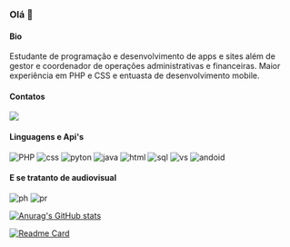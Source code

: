 ### Olá 👋

#### Bio
Estudante de programação e desenvolvimento de apps e sites além de gestor e coordenador de operações administrativas e financeiras. 
Maior experiência em PHP e CSS e entuasta de desenvolvimento mobile. 

#### Contatos

[<img src="https://img.shields.io/badge/LinkedIn-0077B5?style=for-the-badge&logo=linkedin&logoColor=white">](https://www.linkedin.com/in/adriano-santos-96652a158/)


#### Linguagens e Api's
![PHP](https://img.shields.io/badge/PHP-777BB4?style=for-the-badge&logo=php&logoColor=white)
![css](https://img.shields.io/badge/CSS3-1572B6?style=for-the-badge&logo=css3&logoColor=white)
![pyton](https://img.shields.io/badge/Python-FFD43B?style=for-the-badge&logo=python&logoColor=blue)
![java](https://img.shields.io/badge/JavaScript-323330?style=for-the-badge&logo=javascript&logoColor=F7DF1E)
![html](https://img.shields.io/badge/HTML5-E34F26?style=for-the-badge&logo=html5&logoColor=white)
![sql](https://img.shields.io/badge/MySQL-005C84?style=for-the-badge&logo=mysql&logoColor=white)
![vs](https://img.shields.io/badge/VSCode-0078D4?style=for-the-badge&logo=visual%20studio%20code&logoColor=white)
![andoid](https://img.shields.io/badge/Android_Studio-3DDC84?style=for-the-badge&logo=android-studio&logoColor=white)


#### E se tratanto de audiovisual

![ph](	https://img.shields.io/badge/Adobe%20Photoshop-31A8FF?style=for-the-badge&logo=Adobe%20Photoshop&logoColor=black)
![pr](	https://img.shields.io/badge/Adobe%20Premiere%20Pro-9999FF?style=for-the-badge&logo=Adobe%20Premiere%20Pro&logoColor=white)

[![Anurag's GitHub stats](https://github-readme-stats.vercel.app/api?username=oadrianosantos)](https://github.com/anuraghazra/github-readme-stats)

[![Readme Card](https://github-readme-stats.vercel.app/api/pin/?username=oadrianosantos&repo=jdev.github.io)](https://github.com/oadrianosantos/jdev.github.io)

<!--
**oadrianosantos/oadrianosantos** is a ✨ _special_ ✨ repository because its `README.md` (this file) appears on your GitHub profile.

Here are some ideas to get you started:

- 🔭 I’m currently working on ...
- 🌱 I’m currently learning ...
- 👯 I’m looking to collaborate on ...
- 🤔 I’m looking for help with ...
- 💬 Ask me about ...
- 📫 How to reach me: ...
- 😄 Pronouns: ...
- ⚡ Fun fact: ...
-->
